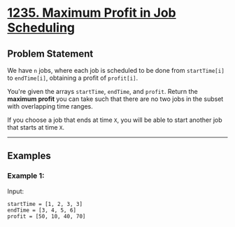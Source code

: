 # [**1235. Maximum Profit in Job Scheduling**](https://leetcode.com/problems/maximum-profit-in-job-scheduling/description/)

## Problem Statement

We have `n` jobs, where each job is scheduled to be done from `startTime[i]` to `endTime[i]`, obtaining a profit of `profit[i]`.

You're given the arrays `startTime`, `endTime`, and `profit`. Return the **maximum profit** you can take such that there are no two jobs in the subset with overlapping time ranges.

If you choose a job that ends at time `X`, you will be able to start another job that starts at time `X`.

---

## Examples

### Example 1:

Input:

```plaintext
startTime = [1, 2, 3, 3]
endTime = [3, 4, 5, 6]
profit = [50, 10, 40, 70]
```
